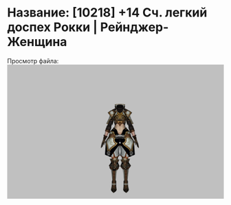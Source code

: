 # Название: [10218] +14 Сч. легкий доспех Рокки | Рейнджер-Женщина

Просмотр файла:
![p030032.png](p030032.png)